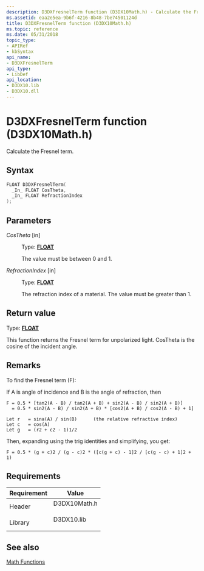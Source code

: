 ```yaml
---
description: D3DXFresnelTerm function (D3DX10Math.h) - Calculate the Fresnel term.
ms.assetid: eaa2e5ea-9b6f-4216-8b48-7be74501124d
title: D3DXFresnelTerm function (D3DX10Math.h)
ms.topic: reference
ms.date: 05/31/2018
topic_type: 
- APIRef
- kbSyntax
api_name: 
- D3DXFresnelTerm
api_type: 
- LibDef
api_location: 
- D3DX10.lib
- D3DX10.dll
---
```


# D3DXFresnelTerm function (D3DX10Math.h)

Calculate the Fresnel term.

## Syntax


```C++
FLOAT D3DXFresnelTerm(
  _In_ FLOAT CosTheta,
  _In_ FLOAT RefractionIndex
);
```



## Parameters

<dl> <dt>

*CosTheta* \[in\]
</dt> <dd>

Type: **[**FLOAT**](../winprog/windows-data-types.md)**

The value must be between 0 and 1.

</dd> <dt>

*RefractionIndex* \[in\]
</dt> <dd>

Type: **[**FLOAT**](../winprog/windows-data-types.md)**

The refraction index of a material. The value must be greater than 1.

</dd> </dl>

## Return value

Type: **[**FLOAT**](../winprog/windows-data-types.md)**

This function returns the Fresnel term for unpolarized light. CosTheta is the cosine of the incident angle.

## Remarks

To find the Fresnel term (F):

If A is angle of incidence and B is the angle of refraction, then


```
F = 0.5 * [tan2(A - B) / tan2(A + B) + sin2(A - B) / sin2(A + B)]
  = 0.5 * sin2(A - B) / sin2(A + B) * [cos2(A + B) / cos2(A - B) + 1]

Let r   = sina(A) / sin(B)      (the relative refractive index)
Let c   = cos(A)
Let g   = (r2 + c2 - 1)1/2
```



Then, expanding using the trig identities and simplifying, you get:


```
F = 0.5 * (g + c)2 / (g - c)2 * ([c(g + c) - 1]2 / [c(g - c) + 1]2 + 1)
```



## Requirements



| Requirement | Value |
|--------------------|-----------------------------------------------------------------------------------------|
| Header<br/>  | <dl> <dt>D3DX10Math.h</dt> </dl> |
| Library<br/> | <dl> <dt>D3DX10.lib</dt> </dl>   |



## See also

<dl> <dt>

[Math Functions](d3d10-graphics-reference-d3dx10-functions-math.md)
</dt> </dl>

 

 
